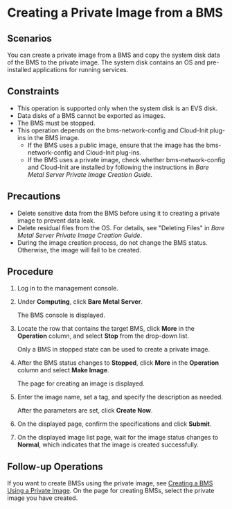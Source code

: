 # Creating a Private Image from a BMS<a name="EN-US_TOPIC_0084807532"></a>

## Scenarios<a name="section9787459153815"></a>

You can create a private image from a BMS and copy the system disk data of the BMS to the private image. The system disk contains an OS and pre-installed applications for running services.

## Constraints<a name="section036311301271"></a>

-   This operation is supported only when the system disk is an EVS disk.
-   Data disks of a BMS cannot be exported as images.
-   The BMS must be stopped.
-   This operation depends on the bms-network-config and Cloud-Init plug-ins in the BMS image.
    -   If the BMS uses a public image, ensure that the image has the bms-network-config and Cloud-Init plug-ins.
    -   If the BMS uses a private image, check whether bms-network-config and Cloud-Init are installed by following the instructions in  _Bare Metal Server Private Image Creation Guide_.


## Precautions<a name="section443273503917"></a>

-   Delete sensitive data from the BMS before using it to creating a private image to prevent data leak.
-   Delete residual files from the OS. For details, see "Deleting Files" in  _Bare Metal Server Private Image Creation Guide_.
-   During the image creation process, do not change the BMS status. Otherwise, the image will fail to be created.

## Procedure<a name="section183213224212"></a>

1.  Log in to the management console.
2.  Under  **Computing**, click  **Bare Metal Server**.

    The BMS console is displayed.

3.  Locate the row that contains the target BMS, click  **More**  in the  **Operation**  column, and select  **Stop**  from the drop-down list.

    Only a BMS in stopped state can be used to create a private image.

4.  After the BMS status changes to  **Stopped**, click  **More**  in the  **Operation**  column and select  **Make Image**.

    The page for creating an image is displayed.

5.  Enter the image name, set a tag, and specify the description as needed.

    After the parameters are set, click  **Create Now**.

6.  On the displayed page, confirm the specifications and click  **Submit**.
7.  On the displayed image list page, wait for the image status changes to  **Normal**, which indicates that the image is created successfully.

## Follow-up Operations<a name="section11102012213"></a>

If you want to create BMSs using the private image, see  [Creating a BMS Using a Private Image](creating-a-bms-using-a-private-image.md). On the page for creating BMSs, select the private image you have created.

